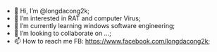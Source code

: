 - 👋 Hi, I’m @longdacong2k;
- 👀 I’m interested in RAT and computer Virus;
- 🌱 I’m currently learning windows software engineering;
- 💞️ I’m looking to collaborate on ...;
- 📫 How to reach me FB: https://www.facebook.com/longdacong2k;

<!---
longdacong2k/longdacong2k is a ✨ special ✨ repository because its `README.md` (this file) appears on your GitHub profile.
You can click the Preview link to take a look at your changes.
--->

